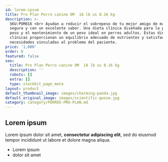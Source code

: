 ```yaml
---
id: lorem-ipsum
title: Pro Plan Perro canine OM  18 lb us 8.16 kg
description: >-
  SKU:POM816 <br> Ayudan a reducir el sobrepeso de tu mejor amigo de manera
  segura y con un excelente sabor. Una dieta clínica diseñada para la pérdida de
  peso y el mantenimiento de un peso ideal en perros adultos. Estas dietas
  clínicas proporcionan un equilibrio adecuado de nutrientes y satisfacen las
  necesidades vinculadas al problema del paciente.
price: '1,080'
order: 0
featured: false
seo:
  title: Pro Plan Perro canine OM  18 lb us 8.16 kg
  description: ''
  robots: []
  extra: []
  type: stackbit_page_meta
layout: product
default_thumbnail_image: images/charming-panda.jpg
default_original_image: images/scientific-goose.jpg
category: category/PERROS-PRO-PLAN.md
---
```

## Lorem ipsum

Lorem ipsum dolor sit amet, **consectetur adipiscing elit**, sed do eiusmod tempor incididunt ut labore et dolore magna aliqua.

- Lorem ipsum
- dolor sit amet